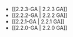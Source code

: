 - [[2.2.3-GA | 2.2.3 GA]]
- [[2.2.2-GA | 2.2.2 GA]]
- [[2.2.1-GA | 2.2.1 GA]]
- [[2.2.0-GA | 2.2.0 GA]]